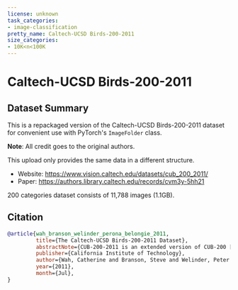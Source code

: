 ```yaml
---
license: unknown
task_categories:
- image-classification
pretty_name: Caltech-UCSD Birds-200-2011
size_categories:
- 10K<n<100K
---
```


# Caltech-UCSD Birds-200-2011

## Dataset Summary

This is a repackaged version of the Caltech-UCSD Birds-200-2011 dataset for convenient use with PyTorch's `ImageFolder` class.

**Note**: All credit goes to the original authors.

This upload only provides the same data in a different structure.

- Website: <https://www.vision.caltech.edu/datasets/cub_200_2011/>
- Paper: <https://authors.library.caltech.edu/records/cvm3y-5hh21>

200 categories dataset consists of 11,788 images (1.1GB).

## Citation

```bibtex
@article{wah_branson_welinder_perona_belongie_2011,
         title={The Caltech-UCSD Birds-200-2011 Dataset},
         abstractNote={CUB-200-2011 is an extended version of CUB-200 [7], a challenging dataset of 200 bird species. The extended version roughly doubles the number of images per category and adds new part localization annotations. All images are annotated with bounding boxes, part locations, and attribute labels. Images and annotations were filtered by multiple users of Mechanical Turk. We introduce benchmarks and baseline experiments for multi-class categorization and part localization.},
         publisher={California Institute of Technology},
         author={Wah, Catherine and Branson, Steve and Welinder, Peter and Perona, Pietro and Belongie, Serge},
         year={2011},
         month={Jul},
}
```
